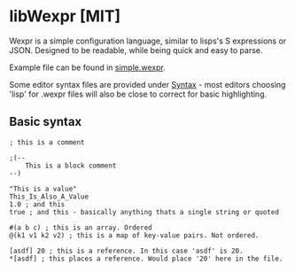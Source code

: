# libWexpr [MIT]

Wexpr is a simple configuration language, similar to lisps's S expressions or JSON.
Designed to be readable, while being quick and easy to parse.

Example file can be found in [simple.wexpr](Examples/simple.wexpr).

Some editor syntax files are provided under [Syntax](Syntax/) - most editors choosing 'lisp' for .wexpr files will also be close to correct for basic highlighting.

Basic syntax
--------------------

```
; this is a comment

;(--
	This is a block comment
--)

"This is a value"
This_Is_Also_A_Value
1.0 ; and this
true ; and this - basically anything thats a single string or quoted

#(a b c) ; this is an array. Ordered
@(k1 v1 k2 v2) ; this is a map of key-value pairs. Not ordered.

[asdf] 20 ; this is a reference. In this case 'asdf' is 20.
*[asdf] ; this places a reference. Would place '20' here in the file.
```
